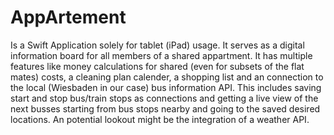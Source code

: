 # AppArtement
Is a Swift Application solely for tablet (iPad) usage. It serves as a digital information board for all members of a shared appartment. It has multiple features like money calculations for shared (even for subsets of the flat mates) costs, a cleaning plan calender, a shopping list and an connection to the local (Wiesbaden in our case) bus information API. This includes saving start and stop bus/train stops as connections and getting a live view of the next busses starting from bus stops nearby and going to the saved desired locations. An potential lookout might be the integration of a weather API.
